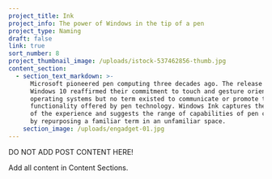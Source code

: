 ```yaml
---
project_title: Ink
project_info: The power of Windows in the tip of a pen
project_type: Naming
draft: false
link: true
sort_number: 8
project_thumbnail_image: /uploads/istock-537462856-thumb.jpg
content_section:
  - section_text_markdown: >-
      Microsoft pioneered pen computing three decades ago. The release of
      Windows 10 reaffirmed their commitment to touch and gesture oriented
      operating systems but no term existed to communicate or promote the added
      functionality offered by pen technology. Windows Ink captures the essence
      of the experience and suggests the range of capabilities of pen computing
      by repurposing a familiar term in an unfamiliar space.
    section_image: /uploads/engadget-01.jpg
---
```



DO NOT ADD POST CONTENT HERE!

Add all content in Content Sections.